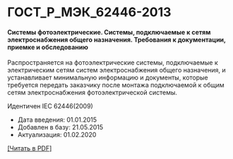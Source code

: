 # ГОСТ_Р_МЭК_62446-2013

#### Системы фотоэлектрические. Системы, подключаемые к сетям электроснабжения общего назначения. Требования к документации, приемке и обследованию

Распространяется на фотоэлектрические системы, подключаемые к электрическим сетям систем электроснабжения общего назначения, и устанавливает минимальную информацию и документы, которые требуется передать заказчику после монтажа подключаемой к общим сетям электроснабжения фотоэлектрической системы.

Идентичен IEC 62446(2009)

- Дата введения: 01.01.2015
- Добавлен в базу: 21.05.2015
- Актуализация: 01.02.2020

<a onclick="openFileCallback('https://standartgost.ru/g/ГОСТ_Р_МЭК_62446-2013.pdf', 'ГОСТ_Р_МЭК_62446-2013.pdf');" href="#">[Читать в PDF]</a>